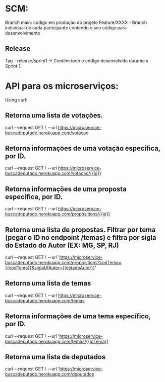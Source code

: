 # SCM:

Branch main: código em produção do projeto
Feature/XXXX - Branch individual de cada participante contendo o seu código para desenvolvimento

## Release

Tag - release/sprint1 -> Contém todo o código desenvolvido durante a Sprint 1.



# API para os microserviços: 

Using curl:

## Retorna uma lista de votações.
curl --request GET \  --url https://microservice-buscadeputado.herokuapp.com/votacao

## Retorna informações de uma votação específica, por ID.
curl --request GET \  --url https://microservice-buscadeputado.herokuapp.com/votacao/{{id}}

## Retorna informações de uma proposta específica, por ID.
curl --request GET \  --url https://microservice-buscadeputado.herokuapp.com/propositions/{{id}}

## Retorna uma lista de propostas. Filtrar por tema (pegar o ID no endpoint /temas) e filtra por sigla do Estado do Autor (EX: MG, SP, RJ)
curl --request GET \  --url 'https://microservice-buscadeputado.herokuapp.com/propositions?codTema={{codTema}}&siglaUfAutor={{estadoAutor}}'

## Retorna uma lista de temas
curl --request GET \  --url https://microservice-buscadeputado.herokuapp.com/temas

## Retorna informações de uma tema específico, por ID.
curl --request GET \  --url 'https://microservice-buscadeputado.herokuapp.com/temas/{{idTema}}

## Retorna uma lista de deputados
curl --request GET \  --url 'https://microservice-buscadeputado.herokuapp.com/deputados
